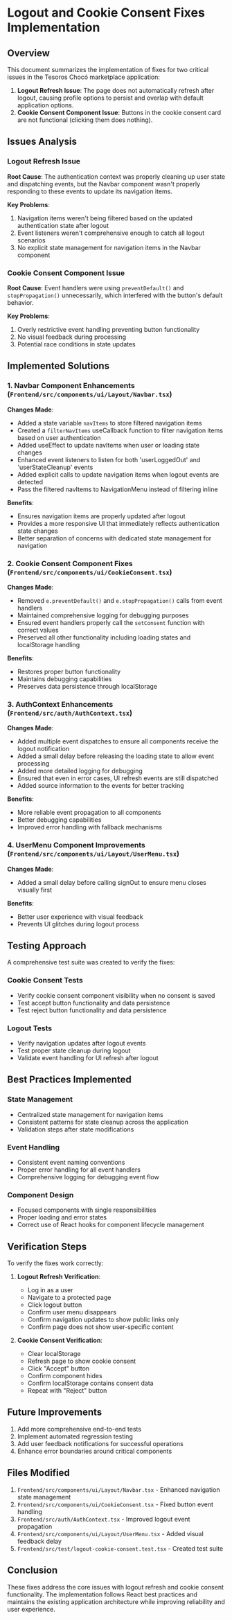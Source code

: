 # Logout and Cookie Consent Fixes Implementation

## Overview

This document summarizes the implementation of fixes for two critical issues in the Tesoros Chocó marketplace application:

1. **Logout Refresh Issue**: The page does not automatically refresh after logout, causing profile options to persist and overlap with default application options.
2. **Cookie Consent Component Issue**: Buttons in the cookie consent card are not functional (clicking them does nothing).

## Issues Analysis

### Logout Refresh Issue

**Root Cause**: The authentication context was properly cleaning up user state and dispatching events, but the Navbar component wasn't properly responding to these events to update its navigation items.

**Key Problems**:
1. Navigation items weren't being filtered based on the updated authentication state after logout
2. Event listeners weren't comprehensive enough to catch all logout scenarios
3. No explicit state management for navigation items in the Navbar component

### Cookie Consent Component Issue

**Root Cause**: Event handlers were using `preventDefault()` and `stopPropagation()` unnecessarily, which interfered with the button's default behavior.

**Key Problems**:
1. Overly restrictive event handling preventing button functionality
2. No visual feedback during processing
3. Potential race conditions in state updates

## Implemented Solutions

### 1. Navbar Component Enhancements (`Frontend/src/components/ui/Layout/Navbar.tsx`)

**Changes Made**:
- Added a state variable `navItems` to store filtered navigation items
- Created a `filterNavItems` useCallback function to filter navigation items based on user authentication
- Added useEffect to update navItems when user or loading state changes
- Enhanced event listeners to listen for both 'userLoggedOut' and 'userStateCleanup' events
- Added explicit calls to update navigation items when logout events are detected
- Pass the filtered navItems to NavigationMenu instead of filtering inline

**Benefits**:
- Ensures navigation items are properly updated after logout
- Provides a more responsive UI that immediately reflects authentication state changes
- Better separation of concerns with dedicated state management for navigation

### 2. Cookie Consent Component Fixes (`Frontend/src/components/ui/CookieConsent.tsx`)

**Changes Made**:
- Removed `e.preventDefault()` and `e.stopPropagation()` calls from event handlers
- Maintained comprehensive logging for debugging purposes
- Ensured event handlers properly call the `setConsent` function with correct values
- Preserved all other functionality including loading states and localStorage handling

**Benefits**:
- Restores proper button functionality
- Maintains debugging capabilities
- Preserves data persistence through localStorage

### 3. AuthContext Enhancements (`Frontend/src/auth/AuthContext.tsx`)

**Changes Made**:
- Added multiple event dispatches to ensure all components receive the logout notification
- Added a small delay before releasing the loading state to allow event processing
- Added more detailed logging for debugging
- Ensured that even in error cases, UI refresh events are still dispatched
- Added source information to the events for better tracking

**Benefits**:
- More reliable event propagation to all components
- Better debugging capabilities
- Improved error handling with fallback mechanisms

### 4. UserMenu Component Improvements (`Frontend/src/components/ui/Layout/UserMenu.tsx`)

**Changes Made**:
- Added a small delay before calling signOut to ensure menu closes visually first

**Benefits**:
- Better user experience with visual feedback
- Prevents UI glitches during logout process

## Testing Approach

A comprehensive test suite was created to verify the fixes:

### Cookie Consent Tests
- Verify cookie consent component visibility when no consent is saved
- Test accept button functionality and data persistence
- Test reject button functionality and data persistence

### Logout Tests
- Verify navigation updates after logout events
- Test proper state cleanup during logout
- Validate event handling for UI refresh after logout

## Best Practices Implemented

### State Management
- Centralized state management for navigation items
- Consistent patterns for state cleanup across the application
- Validation steps after state modifications

### Event Handling
- Consistent event naming conventions
- Proper error handling for all event handlers
- Comprehensive logging for debugging event flow

### Component Design
- Focused components with single responsibilities
- Proper loading and error states
- Correct use of React hooks for component lifecycle management

## Verification Steps

To verify the fixes work correctly:

1. **Logout Refresh Verification**:
   - Log in as a user
   - Navigate to a protected page
   - Click logout button
   - Confirm user menu disappears
   - Confirm navigation updates to show public links only
   - Confirm page does not show user-specific content

2. **Cookie Consent Verification**:
   - Clear localStorage
   - Refresh page to show cookie consent
   - Click "Accept" button
   - Confirm component hides
   - Confirm localStorage contains consent data
   - Repeat with "Reject" button

## Future Improvements

1. Add more comprehensive end-to-end tests
2. Implement automated regression testing
3. Add user feedback notifications for successful operations
4. Enhance error boundaries around critical components

## Files Modified

1. `Frontend/src/components/ui/Layout/Navbar.tsx` - Enhanced navigation state management
2. `Frontend/src/components/ui/CookieConsent.tsx` - Fixed button event handling
3. `Frontend/src/auth/AuthContext.tsx` - Improved logout event propagation
4. `Frontend/src/components/ui/Layout/UserMenu.tsx` - Added visual feedback delay
5. `Frontend/src/test/logout-cookie-consent.test.tsx` - Created test suite

## Conclusion

These fixes address the core issues with logout refresh and cookie consent functionality. The implementation follows React best practices and maintains the existing application architecture while improving reliability and user experience.